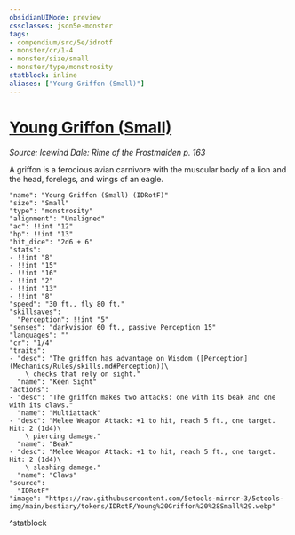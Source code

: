 ```yaml
---
obsidianUIMode: preview
cssclasses: json5e-monster
tags:
- compendium/src/5e/idrotf
- monster/cr/1-4
- monster/size/small
- monster/type/monstrosity
statblock: inline
aliases: ["Young Griffon (Small)"]
---
```

# [Young Griffon (Small)](Mechanics\bestiary\monstrosity/young-griffon-small-idrotf.md)
*Source: Icewind Dale: Rime of the Frostmaiden p. 163*  

A griffon is a ferocious avian carnivore with the muscular body of a lion and the head, forelegs, and wings of an eagle.

```statblock
"name": "Young Griffon (Small) (IDRotF)"
"size": "Small"
"type": "monstrosity"
"alignment": "Unaligned"
"ac": !!int "12"
"hp": !!int "13"
"hit_dice": "2d6 + 6"
"stats":
- !!int "8"
- !!int "15"
- !!int "16"
- !!int "2"
- !!int "13"
- !!int "8"
"speed": "30 ft., fly 80 ft."
"skillsaves":
  "Perception": !!int "5"
"senses": "darkvision 60 ft., passive Perception 15"
"languages": ""
"cr": "1/4"
"traits":
- "desc": "The griffon has advantage on Wisdom ([Perception](Mechanics/Rules/skills.md#Perception))\
    \ checks that rely on sight."
  "name": "Keen Sight"
"actions":
- "desc": "The griffon makes two attacks: one with its beak and one with its claws."
  "name": "Multiattack"
- "desc": "Melee Weapon Attack: +1 to hit, reach 5 ft., one target. Hit: 2 (1d4)\
    \ piercing damage."
  "name": "Beak"
- "desc": "Melee Weapon Attack: +1 to hit, reach 5 ft., one target. Hit: 2 (1d4)\
    \ slashing damage."
  "name": "Claws"
"source":
- "IDRotF"
"image": "https://raw.githubusercontent.com/5etools-mirror-3/5etools-img/main/bestiary/tokens/IDRotF/Young%20Griffon%20%28Small%29.webp"
```
^statblock